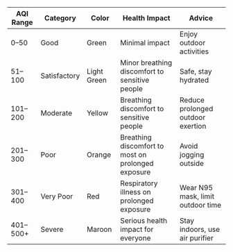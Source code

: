| AQI Range | Category     | Color       | Health Impact                                      | Advice                            |
| --------- | ------------ | ----------- | -------------------------------------------------- | --------------------------------- |
| 0–50      | Good         | Green       | Minimal impact                                     | Enjoy outdoor activities          |
| 51–100    | Satisfactory | Light Green | Minor breathing discomfort to sensitive people     | Safe, stay hydrated               |
| 101–200   | Moderate     | Yellow      | Breathing discomfort to sensitive people           | Reduce prolonged outdoor exertion |
| 201–300   | Poor         | Orange      | Breathing discomfort to most on prolonged exposure | Avoid jogging outside             |
| 301–400   | Very Poor    | Red         | Respiratory illness on prolonged exposure          | Wear N95 mask, limit outdoor time |
| 401–500+  | Severe       | Maroon      | Serious health impact for everyone                 | Stay indoors, use air purifier    |
